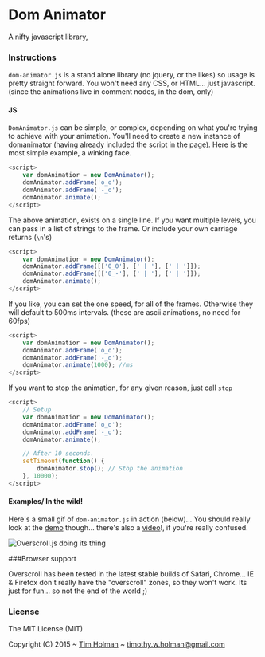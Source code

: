 # Dom Animator

A nifty javascript library, 

### Instructions

`dom-animator.js` is a stand alone library (no jquery, or the likes) so usage is pretty straight forward. You won't need any CSS, or HTML... just javascript. (since the animations live in comment nodes, in the dom, only)

#### JS

`DomAnimator.js` can be simple, or complex, depending on what you're trying to achieve with your animation. You'll need to create a new instance of domanimator (having already included the script in the page). Here is the most simple example, a winking face.

```js
<script>
	var domAnimatior = new DomAnimator();
	domAnimator.addFrame('o_o');
	domAnimator.addFrame('-_o');
	domAnimator.animate();
</script>
```

The above animation, exists on a single line. If you want multiple levels, you can pass in a list of strings to the frame. Or include your own carriage returns (`\n`'s)

```js
<script>
	var domAnimatior = new DomAnimator();
	domAnimator.addFrame([['0_0'], [' | '], [' | ']]);
	domAnimator.addFrame([['0_-'], [' | '], [' | ']]);
	domAnimator.animate();
</script>
```

If you like, you can set the one speed, for all of the frames. Otherwise they will default to 500ms intervals. (these are ascii animations, no need for 60fps)

```js
<script>
	var domAnimatior = new DomAnimator();
	domAnimator.addFrame('o_o');
	domAnimator.addFrame('-_o');
	domAnimator.animate(1000); //ms
</script>
```

If you want to stop the animation, for any given reason, just call `stop`

```js
<script>
	// Setup
	var domAnimatior = new DomAnimator();
	domAnimator.addFrame('o_o');
	domAnimator.addFrame('-_o');
	domAnimator.animate();

	// After 10 seconds.
	setTimeout(function() {
		domAnimator.stop(); // Stop the animation
	}, 10000);
</script>
```

#### Examples/ In the wild!

Here's a small gif of `dom-animator.js` in action (below)... You should really look at the [demo](http://tholman.com/dom-animator) though... there's also a [video](http://tholman.com/dom-animator/video)!, if you're really confused.

![Overscroll.js doing its thing](http://i.imgur.com/PSvRl9Z.png "Overscroll Bottom")

###Browser support

Overscroll has been tested in the latest stable builds of Safari, Chrome... IE & Firefox don't really have the "overscroll" zones, so they won't work. Its just for fun... so not the end of the world ;)

### License

The MIT License (MIT)

Copyright (C) 2015 ~ [Tim Holman](http://tholman.com) ~ timothy.w.holman@gmail.com
